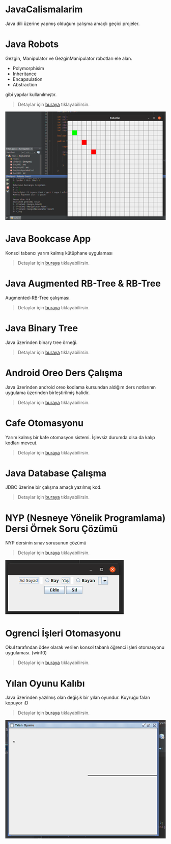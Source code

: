 # JavaCalismalarim
Java dili üzerine yapmış olduğum çalışma amaçlı geçici projeler.

# Java Robots

Gezgin, Manipulator ve GezginManipulator robotları ele alan. 

- Polymorphisim
- Inheritance
- Encapsulation
- Abstraction

gibi yapılar kullanılmıştır.

> Detaylar için [buraya](NetBeans-Projects/Robots/) tıklayabilirsin.


![robots](.kaynaklar/robots.png)

# Java Bookcase App

Konsol tabancı yarım kalmış kütüphane uygulaması

> Detaylar için [buraya](Stand-Alone-Projects/JavaBookcaseApp/) tıklayabilirsin.

# Java Augmented RB-Tree & RB-Tree 

Augmented-RB-Tree çalışması.

> Detaylar için [buraya](Stand-Alone-Projects/RBTreeAugmentedTree/) tıklayabilirsin.

# Java Binary Tree

Java üzerinden binary tree örneği.

> Detaylar için [buraya](Stand-Alone-Projects/JavaBinaryTree/) tıklayabilirsin.

# Android Oreo Ders Çalışma

Java üzerinden android oreo kodlama kursundan aldığım ders notlarının uygulama üzerinden birleştirilmiş halidir.

> Detaylar için [buraya](Android-Projects/AndroidOreoDers/) tıklayabilirsin.

# Cafe Otomasyonu

Yarım kalmış bir kafe otomasyon sistemi. İşlevsiz durumda olsa da kalıp kodları mevcut.

> Detaylar için [buraya](NetBeans-Projects/CafeOtomasyonu/) tıklayabilirsin.

# Java Database Çalışma

JDBC üzerine bir çalışma amaçlı yazılmış kod.

> Detaylar için [buraya](NetBeans-Projects/JavaDbCalisma/) tıklayabilirsin.

# NYP (Nesneye Yönelik Programlama) Dersi Örnek Soru Çözümü

NYP dersinin sınav sorusunun çözümü

> Detaylar için [buraya](NetBeans-Projects/NYPfinal/) tıklayabilirsin.

![robots](.kaynaklar/nyp-final.png)

# Ogrenci İşleri Otomasyonu

Okul tarafından ödev olarak verilen konsol tabanlı öğrenci işleri otomasyonu uygulaması. (win10)

> Detaylar için [buraya](NetBeans-Projects/OgrenciOtomasyonu/) tıklayabilirsin.

# Yılan Oyunu Kalıbı

Java üzerinden yazılmış olan değişik bir yılan oyundur. Kuyruğu falan kopuyor :D

> Detaylar için [buraya](NetBeans-Projects/YilanOyunuKalibi/) tıklayabilirsin.

![yilankalibi](.kaynaklar/basic-snake-template.png)

